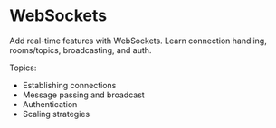 # WebSockets

Add real-time features with WebSockets. Learn connection handling, rooms/topics, broadcasting, and auth.

Topics:
- Establishing connections
- Message passing and broadcast
- Authentication
- Scaling strategies

